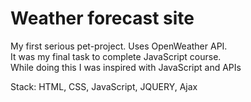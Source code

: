 # Weather forecast site

My first serious pet-project. Uses OpenWeather API.<br>
It was my final task to complete JavaScript course.<br>
While doing this I was inspired with JavaScript and APIs

Stack: HTML, CSS, JavaScript, JQUERY, Ajax
